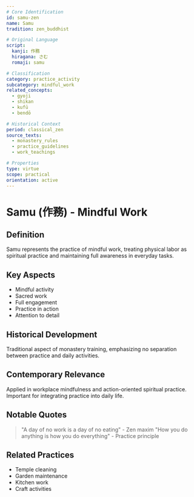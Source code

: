 ```yaml
---
# Core Identification
id: samu-zen
name: Samu
tradition: zen_buddhist

# Original Language
script:
  kanji: 作務
  hiragana: さむ
  romaji: samu

# Classification
category: practice_activity
subcategory: mindful_work
related_concepts:
  - gyoji
  - shikan
  - kufū
  - bendō

# Historical Context
period: classical_zen
source_texts:
  - monastery_rules
  - practice_guidelines
  - work_teachings

# Properties
type: virtue
scope: practical
orientation: active
---
```


# Samu (作務) - Mindful Work

## Definition
Samu represents the practice of mindful work, treating physical labor as spiritual practice and maintaining full awareness in everyday tasks.

## Key Aspects
- Mindful activity
- Sacred work
- Full engagement
- Practice in action
- Attention to detail

## Historical Development
Traditional aspect of monastery training, emphasizing no separation between practice and daily activities.

## Contemporary Relevance
Applied in workplace mindfulness and action-oriented spiritual practice. Important for integrating practice into daily life.

## Notable Quotes
> "A day of no work is a day of no eating" - Zen maxim
> "How you do anything is how you do everything" - Practice principle

## Related Practices
- Temple cleaning
- Garden maintenance
- Kitchen work
- Craft activities